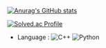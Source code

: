 
[![Anurag's GitHub stats](https://github-readme-stats.vercel.app/api?username=Boksam)](https://github.com/anuraghazra/github-readme-stats)



[![Solved.ac Profile](http://mazassumnida.wtf/api/v2/generate_badge?boj=junwoo1017)](https://solved.ac/백준아이디/)




- Language : 
![C++](https://img.shields.io/badge/c++-00599C.svg?&style=for-the-badge&logo=c++&logoColor=white)
![Python](https://img.shields.io/badge/Python-3776AB.svg?&style=for-the-badge&logo=Python&logoColor=white)
